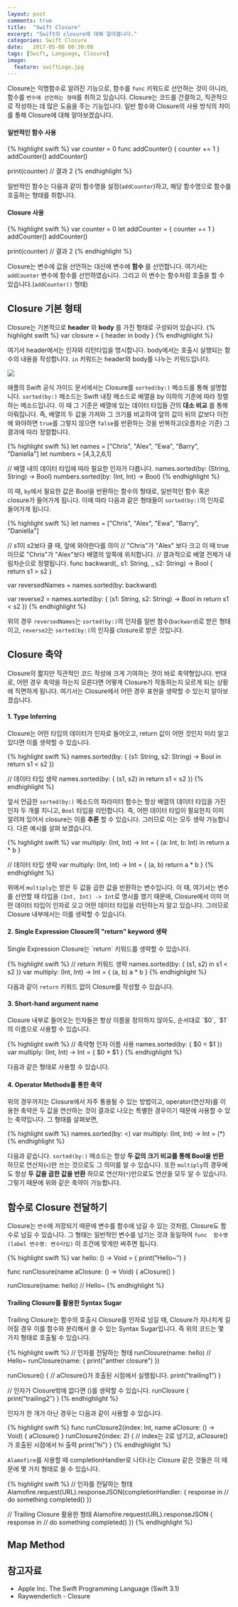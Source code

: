```yaml
---
layout: post
comments: true
title:  "Swift Closure"
excerpt: "Swift의 closure에 대해 알아봅니다."
categories: Swift Closure
date:   2017-05-08 00:30:00
tags: [Swift, Language, Closure]
image:
  feature: swiftLogo.jpg
---
```


Closure는 익명함수로 알려진 기능으로, 함수를 `func` 키워드로 선언하는 것이 아니라, 함수를 `변수에 선언하는 형태`를 취하고 있습니다. Closure는 코드를 간결하고, 직관적으로 작성하는 데 많은 도움을 주는 기능입니다. 일반 함수와 Closure의 사용 방식의 차이를 통해 Closure에 대해 알아보겠습니다.

#### 일반적인 함수 사용
{% highlight swift %}
var counter = 0
func addCounter() {
  counter += 1
}
addCounter()
addCounter()

print(counter) // 결과 2
{% endhighlight %}

일반적인 함수는 다음과 같이 함수명을 설정(`addCounter`)하고, 해당 함수명으로 함수를 호출하는 형태를 취합니다.

#### Closure 사용

{% highlight swift %}
var counter = 0
let addCounter = {
    counter += 1
}
addCounter()
addCounter()

print(counter) // 결과 2
{% endhighlight %}

Closure는 변수에 값을 선언하는 대신에 변수에 **함수** 를 선언합니다. 여기서는 `addCounter` 변수에 함수를 선언하였습니다. 그리고 이 변수는 함수처럼 호출을 할 수 있습니다.(`addCounter()` 형태)

## Closure 기본 형태

Closure는 기본적으로 **header** 와 **body** 를 가진 형태로 구성되어 있습니다.
{% highlight swift %}
var closure = { header in body }
{% endhighlight %}

여기서 header에서는 인자와 리턴타입을 명시합니다. body에서는 호출시 실행되는 함수의 내용을 작성합니다. `in` 키워드는 header와 body를 나누는 키워드입니다.

<img src="https://dl.dropbox.com/s/vtfw9hc6pavmzxl/closure%20Expression.png">

애플의 Swift 공식 가이드 문서에서는 Closure를 `sorted(by:)` 메소드를 통해 설명합니다. `sorted(by:)` 메소드는 Swift 내장 메소드로 배열을 by 이하의 기준에 따라 정렬하는 메소드입니다. 이 때 그 기준은 배열에 있는 데이터 타입들 간의 **대소 비교** 를 통해 이뤄집니다. 즉, 배열의 두 값을 가져와 그 크기를 비교하여 앞의 값이 뒤의 값보다 이전에 와야하면 `true`를 그렇지 않으면 `false`를 반환하는 것을 반복하고(오름차순 기준) 그 결과에 따라 정렬합니다.

{% highlight swift %}
let names = ["Chris", "Alex", "Ewa", "Barry", "Daniella"]
let numbers = [4,3,2,6,1]

// 배열 내의 데이터 타입에 따라 필요한 인자가 다릅니다.
names.sorted(by: (String, String) -> Bool)
numbers.sorted(by: (Int, Int) -> Bool)
{% endhighlight %}

이 때, `by`에서 필요한 값은 Bool을 반환하는 함수의 형태로, 일반적인 함수 혹은 closure가 들어가게 됩니다. 이에 따라 다음과 같은 형태들이 `sorted(by:)`의 인자로 들어가게 됩니다.

{% highlight swift %}
let names = ["Chris", "Alex", "Ewa", "Barry", "Daniella"]

// s1이 s2보다 클 때, 앞에 와야한다를 의미
// "Chris"가 "Alex" 보다 크고 이 때 true이므로 "Chris"가 "Alex"보다 배열의 앞쪽에 위치합니다.
// 결과적으로 배열 전체가 내림차순으로 정렬됩니다.
func backward(_ s1: String, _ s2: String) -> Bool {
    return s1 > s2
}

var reversedNames = names.sorted(by: backward)

var reverse2 = names.sorted(by: { (s1: String, s2: String) -> Bool in return s1 < s2 })
{% endhighlight %}

위의 경우 `reversedNames`는 `sorted(by:)`의 인자를 일반 함수(`backward`)로 받은 형태이고, `reverse2`는 `sorted(by:)`의 인자를 closure로 받은 것입니다.

## Closure 축약

Closure의 짧지만 직관적인 코드 작성에 크게 기여하는 것이 바로 축약형입니다. 반대로, 어떤 경우 축약을 하는지 모른다면 어떻게 Closure가 작동하는지 모르게 되는 상황에 직면하게 됩니다. 여기서는 Closure에서 어떤 경우 표현을 생략할 수 있는지 알아보겠습니다.

#### 1. Type Inferring

<div class="message">
  Closure는 어떤 타입의 데이터가 인자로 들어오고, return 값이 어떤 것인지 미리 알고 있다면 이를 생략할 수 있습니다.
</div>

{% highlight swift %}
names.sorted(by: { (s1: String, s2: String) -> Bool in return s1 < s2 })

// 데이터 타입 생략
names.sorted(by: { (s1, s2) in return s1 < s2 })
{% endhighlight %}

앞서 언급한 `sorted(by:)` 메소드의 파라미터 함수는 항상 배열의 데이터 타입을 가진 인자 두 개를 지니고, `Bool` 타입을 리턴합니다. 즉, 어떤 데이터 타입이 필요한지 이미 알려져 있어서 closure는 이를 **추론** 할 수 있습니다. 그러므로 이는 모두 생략 가능합니다. 다른 예시를 살펴 보겠습니다.

{% highlight swift %}
var multiply: (Int, Int) -> Int = { (a: Int, b: Int) in return a * b }

// 데이터 타입 생략
var multiply: (Int, Int) -> Int = { (a, b) return a * b }
{% endhighlight %}

위에서 `multiply`는 받은 두 값을 곱한 값을 반환하는 변수입니다. 이 때, 여기서는 변수를 선언할 때 타입을 `(Int, Int) -> Int`로 명시를 했기 때문에, Closure에서 이미 어떤 데이터 타입이 인자로 오고 어떤 데이터 타입을 리턴하는지 알고 있습니다. 그러므로 Closure 내부에서는 이를 생략할 수 있습니다.

#### 2. Single Expression Closure의 "return" keyword 생략

<div class="message">
  Single Expression Closure는 `return` 키워드를 생략할 수 있습니다.
</div>

{% highlight swift %}
// return 키워드 생략
names.sorted(by: { (s1, s2) in s1 < s2 })
var multiply: (Int, Int) -> Int = { (a, b) a * b }
{% endhighlight %}

다음과 같이 `return` 키워드 없이 Closure를 작성할 수 있습니다.

#### 3. Short-hand argument name

<div class="message">
  Closure 내부로 들어오는 인자들은 항상 이름을 정의하지 않아도, 순서대로 `$0`, `$1`의 이름으로 사용할 수 있습니다.
</div>

{% highlight swift %}
// 축약형 인자 이름 사용
names.sorted(by: { $0 < $1 })
var multiply: (Int, Int) -> Int = { $0 * $1 }
{% endhighlight %}

다음과 같은 형태로 사용할 수 있습니다.

#### 4. Operator Methods를 통한 축약

위의 경우까지는 Closure에서 자주 통용될 수 있는 방법이고, operator(연산자)를 이용한 축약은 두 값을 연산하는 것이 결과로 나오는 특별한 경우이기 때문에 사용할 수 있는 축약입니다. 그 형태를 살펴보면,

{% highlight swift %}
names.sorted(by: <)
var multiply: (Int, Int) -> Int = (*)
{% endhighlight %}

다음과 같습니다. `sorted(by:)` 메소드는 항상 **두 값의 크기 비교를 통해 Bool을 반환** 하므로 연산자(`<`)만 쓰는 것으로도 그 의미를 알 수 있습니다. 또한 `multiply`의 경우에도 항상 **두 값을 곱한 값을 반환** 하므로 연산자(`*`)만으로도 연산을 모두 알 수 있습니다. 그렇기 때문에 위와 같은 축약이 가능합니다.

## 함수로 Closure 전달하기

Closure는 `변수`에 저장되기 때문에 변수를 함수에 넘길 수 있는 것처럼, Closure도 함수로 넘길 수 있습니다. 그 형태는 일반적인 변수를 넘기는 것과 동일하여 `func  함수명(label 변수명: 변수타입)` 이 조건에 맞게만 써주면 됩니다.

{% highlight swift %}
var hello: () -> Void = { print("Hello~") }

func runClosure(name aClosure: () -> Void) {
    aClosure()
}

runClosure(name: hello) // Hello~
{% endhighlight %}

#### Trailing Closure를 활용한 Syntax Sugar

Trailing Closure는 함수의 호출시 Closure를 인자로 넘길 때, Closure가 지나치게 길어질 경우 이를 함수와 분리해서 쓸 수 있는 Syntax Sugar입니다. 즉 위의 코드는 몇 가지 형태로 호출될 수 있습니다.

{% highlight swift %}
// 인자를 전달하는 형태
runClosure(name: hello) // Hello~
runClosure(name: { print("anther closure") })

runClosure() {
  // aClosure()가 호출된 시점에서 실행됩니다.
  print("trailing1")
}

// 인자가 Closure밖에 없다면 ()를 생략할 수 있습니다.
runClosure {
  print("trailing2")
}
{% endhighlight %}

인자가 한 개가 아닌 경우는 다음과 같이 사용할 수 있습니다.

{% highlight swift %}
func runClosure2(index: Int, name aClosure: () -> Void) {
  aClosure()
}
runClosure2(index: 2) {
    // index는 2로 넘기고, aClosure()가 호출된 시점에서 hi 출력
    print("hi")
}
{% endhighlight %}

`Alamofire`를 사용할 때 completionHandler로 나타나는 Closure 같은 것들은 이 때문에 몇 가지 형태로 쓸 수 있습니다.

{% highlight swift %}
// 인자를 전달하는 형태
Alamofire.request(URL).responseJSON(completionHandler: { response in
  // do something
  completed()
})

// Trailing Closure 활용한 형태
Alamofire.request(URL).responseJSON { response in
  // do something
  completed()
})
{% endhighlight %}

## Map Method


## 참고자료
- Apple Inc. The Swift Programming Language (Swift 3.1)
- Raywenderlich - Closure
